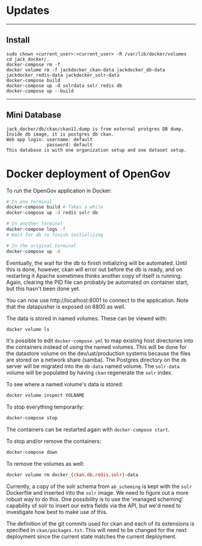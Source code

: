 
Updates
============================

------ 
Install
------
```
sudo chown <current_user>:<current_user> -R /var/lib/docker/volumes
cd jack_docker/.
docker-compose rm -f
docker volume rm -f jackdocker_ckan-data jackdocker_db-data  jackdocker_redis-data jackdocker_solr-data
docker-compose build
docker-compose up -d solrdata solr redis db
docker-compose up --build
```

------
Mini Database
------
```
jack_docker/db/ckan/ckan11.dump is from external protgres DB dump.
Inside db image, it is postgres db ckan.
Web app login: username: default
               password: default
This database is with one organization setup and one dataset setup.
```


Docker deployment of OpenGov
============================

To run the OpenGov application in Docker:

```Bash
# In one terminal
docker-compose build # Takes a while
docker-compose up -d redis solr db

# In another terminal
docker-compose logs -f
# Wait for db to finish initializing

# In the original terminal
docker-compose up -d
```

Eventually, the wait for the db to finish initializing will be automated. Until this is done, however, ckan will error out before the db is ready, and on restarting it Apache sometimes thinks another copy of itself is running. Again, clearing the PID file can probably be automated on container start, but this hasn't been done yet.

You can now use http://localhost:8001 to connect to the application. Note that the datapusher is exposed on 8800 as well.

The data is stored in named volumes. These can be viewed with:

```Bash
docker volume ls
```

It's possible to edit `docker-compose.yml` to map existing host directories into the containers instead of using the named volumes. This will be done for the datastore volume on the dev/uat/production systems because the files are stored on a network share (samba). The Postgres directory on the `db` server will be migrated into the `db-data` named volume. The `solr-data` volume will be populated by having `ckan` regenerate the `solr` index.

To see where a named volume's data is stored:

```Bash
docker volume inspect VOLNAME
```

To stop everything temporarily:

```Bash
docker-compose stop
```

The containers can be restarted again with `docker-compose start`.

To stop and/or remove the containers:

```Bash
docker-compose down
```

To remove the volumes as well:

```Bash
docker volume rm docker_{ckan,db,redis,solr}-data
```

Currently, a copy of the solr schema from `ab_scheming` is kept with the `solr` Dockerfile and inserted into the `solr` image. We need to figure out a more robust way to do this. One possibility is to use the 'managed scheming' capability of solr to insert our extra fields via the API, but we'd need to investigate how best to make use of this.

The definition of the git commits used for ckan and each of its extensions is specified in `ckan/packages.txt`. This will need to be changed for the next deployment since the current state matches the current deployment.
